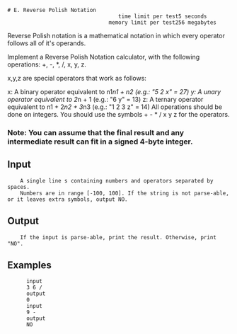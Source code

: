     # E. Reverse Polish Notation
                                       time limit per test5 seconds
                                    memory limit per test256 megabytes

Reverse Polish notation is a mathematical notation in which every operator follows all of it's operands.

Implement a Reverse Polish Notation calculator, with the following operations: +, -, *, /, x, y, z.

x,y,z are special operators that work as follows:

x: A binary operator equivalent to n1*n1 + n2 (e.g.: "5 2 x" = 27)
y: A unary operator equivalent to 2*n + 1 (e.g.: "6 y" = 13)
z: A ternary operator equivalent to n1 + 2*n2 + 3*n3 (e.g.: "1 2 3 z" = 14)
All operations should be done on integers. You should use the symbols + - * / x y z for the operators.

### Note: You can assume that the final result and any intermediate result can fit in a signed 4-byte integer.

## Input
        A single line s containing numbers and operators separated by spaces. 
        Numbers are in range [-100, 100]. If the string is not parse-able, or it leaves extra symbols, output NO.

## Output
        If the input is parse-able, print the result. Otherwise, print "NO".

## Examples
          input
          3 6 /
          output
          0
          input
          9 -
          output
          NO
